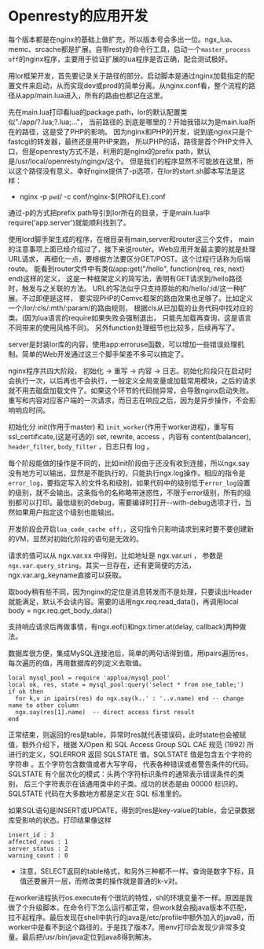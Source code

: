 # Openresty的应用开发

每个版本都是在nginx的基础上做扩充，所以版本号会多出一位。ngx_lua、memc、srcache都是扩展。自带resty的命令行工具，启动一个`master_process off`的nginx程序，主要用于验证扩展的lua程序是否正确，配合测试极好。

用lor框架开发，首先要记录关于路径的部分。启动脚本是通过nginx加载指定的配置文件来启动，从而实现dev或prod的简单分离。从nginx.conf看，整个流程的路径从app/main.lua进入，所有的路由也都记在这里。

先在main.lua打印看lua的package.path，lor的默认配置类似"./app/?.lua;?.lua;..."，
当前路径的.到底是哪里的？开始我错以为是main.lua所在的路径，这是受了PHP的影响。
因为nginx和PHP的开发，说到底nginx只是个fastcgi的转发器，最终还是用PHP来跑，
所以PHP的话，路径是首个PHP文件入口，但是openresty方式不是，利用的是nginx的prefix path，默认是/usr/local/openresty/ngingx/这个。
但是我们的程序显然不可能放在这里，所以这个路径没有意义。幸好nginx提供了-p选项，在lor的start.sh脚本写法是这样：

* nginx -p `pwd`/ -c conf/nginx-${PROFILE}.conf

通过-p的方式把prefix path导引到lor所在的目录，于是main.lua中require('app.server')就能顺利找到了。

使用lord脚手架生成的程序，在根目录有main,server和router这三个文件，
main的注意事项上面已经介绍过了，接下来说router。Web应用开发最主要的就是处理URL请求，
再细化一点，要根据方法要区分GET/POST。这个过程行话称为后端route。
能看到router文件中有类似app:get("/hello", function(req, res, next) end)这样的定义，
这是一种框架定义的简写法，表明有GET请求到/hello路径时，触发与之关联的方法。
URL的写法似乎只支持原始的和/hello/:id/这一种扩展。不过即便是这样，
要实现PHP的Cemvc框架的路由效果也足够了。比如定义一个/lor/:cls/:mth/:param/的路由规则，
根据cls从已加载的业务代码中找对应的类。(因为lua语言的require如果失败会强制退出，
只能先加载再查询，这是语言不同带来的使用风格不同)。
另外function处理细节也比较多，后续再写了。

server是封装lor库的内容，使用app:erroruse函数，可以增加一些错误处理机制。简单的Web开发通过这三个脚手架差不多可以搞定了。

nginx程序共四大阶段， 初始化 -> 重写 ->  内容  ->  日志。初始化阶段只在启动时会执行一次，以后再也不会执行，一般定义全局变量或加载常用模块，之后的请求就不用去磁盘加载文件了。如果这个环节的代码抛异常，会导致nginx启动失败。重写和内容对应客户端的一次请求，而日志在响应之后，因为是异步操作，不会影响响应时间。

初始化分 init(作用于master) 和 `init_worker`(作用于worker进程)，重写有 ssl_certificate,(这是可选的) set, rewrite, access ，内容有 content(balancer), `header_filter`, `body_filter` ，日志只有 log 。

每个阶段能做的操作是不同的，比如init阶段由于还没有收到连接，所以ngx.say没有地方可以输出，显然是不能执行的，只能执行ngx.log操作。相应的指令是 `error_log`，要指定写入的文件名和级别，如果代码中的级别低于`error_log`设置的级别，就不会输出。这条指令的名称略带迷惑性，不限于error级别，所有的级别都可以打印。最低级别的debug，需要编译时打开--with-debug选项才行，当然如果用户指定这个级别也能输出。

开发阶段会开启`lua_code_cache off;`，这句指令只影响请求到来时要不要创建新的VM，显然对初始化阶段的语句是无效的。

请求的值可以从 ngx.var.xx 中得到，比如地址是 ngx.var.uri ， 参数是 `ngx.var.query_string`。其实一旦存在，还有更简便的方法，ngx.var.arg_keyname直接可以获取。

取body稍有些不同，因为nginx的定位是消息转发而不是处理，只要读出Header就能满足，默认不会读内容。需要的话用ngx.req.read_data()，再调用local body = ngx.req.get_body_data()

支持响应请求后再做事情，有ngx.eof()和ngx.timer.at(delay, callback)两种做法。

数据库很方便，集成MySQL连接池后，简单的两句话得到值，用ipairs遍历res，每次遍历的值，再用数据库的列定义去取值。

```
local mysql_pool = require 'applua/mysql_pool'
local ok, res, state = mysql_pool:query('select * from one_table;')
if ok then
  for k,v in ipairs(res) do ngx.say(k..' : '..v.name) end -- change name to other column
  ngx.say(res[1].name)  -- direct access first result
end
```

正常结束，则返回的res是table，异常时res就代表错误码，此时state也会被赋值，额外介绍下，根据 X/Open 和 SQL Access Group SQL CAE 规范 (1992) 所进行的定义，SQLERROR 返回 SQLSTATE 值。SQLSTATE 值是包含五个字符的字符串 。五个字符包含数值或者大写字母， 代表各种错误或者警告条件的代码。SQLSTATE 有个层次化的模式：头两个字符标识条件的通常表示错误条件的类别， 后三个字符表示在该通用类中的子类。成功的状态是由 00000 标识的。SQLSTATE 代码在大多数地方都是定义在 SQL 标准里的。

如果SQL语句是INSERT或UPDATE，得到的res是key-value的table，会记录数据库受影响的状态。打印结果像这样

```
insert_id : 3
affected_rows : 1
server_status : 2
warning_count : 0
```

* 注意，SELECT返回的table格式，和另外三种都不一样。查询是数字下标，且值还要展开一层，而修改类的操作就是普通的k-v对。

在worker进程执行os.execute有个很坑的特性，sh的环境变量不一样。原因是我做了个升级脚本，在命令行下怎么运行都正常，但work就会报java版本不匹配，拉不起程序。最后发现在shell中执行的java是/etc/profile中额外加入的java8，而worker中是看不到这个路径的，于是找了版本7。用env打印会发现少非常多变量。最后把/usr/bin/java定位到java8得到解决。